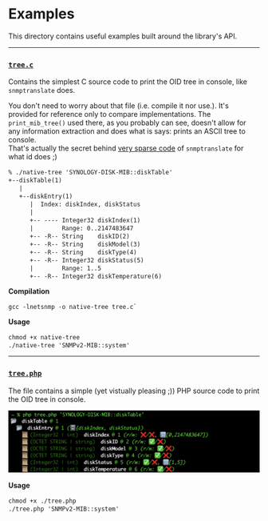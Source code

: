 # Examples

This directory contains useful examples built around the library's API.

---
### [`tree.c`](tree.c)
Contains the simplest C source code to print the OID tree in console, like `snmptranslate` does.

You don't need to worry about that file (i.e. compile it nor use.). It's provided for reference only to compare 
implementations. The `print_mib_tree()` used there, as you probably can see, doesn't allow for any information 
extraction and does what is says: prints an ASCII tree to console.  
That's actually the secret behind [very sparse code](https://salsa.debian.org/debian/net-snmp/-/blob/debian/5.8+dfsg-2/apps/snmptranslate.c)
of `snmptranslate` for what id does ;)

```
% ./native-tree 'SYNOLOGY-DISK-MIB::diskTable'
+--diskTable(1)
   |
   +--diskEntry(1)
      |  Index: diskIndex, diskStatus
      |
      +-- ---- Integer32 diskIndex(1)
      |        Range: 0..2147483647
      +-- -R-- String    diskID(2)
      +-- -R-- String    diskModel(3)
      +-- -R-- String    diskType(4)
      +-- -R-- Integer32 diskStatus(5)
      |        Range: 1..5
      +-- -R-- Integer32 diskTemperature(6)
```

**Compilation**
```
gcc -lnetsnmp -o native-tree tree.c`
```


**Usage**
```
chmod +x native-tree
./native-tree 'SNMPv2-MIB::system'
```

---
### [`tree.php`](tree.php)
The file contains a simple (yet vistually pleasing ;)) PHP source code to print the OID tree in console.

![php example](../.github/tree-example.png)

**Usage**
```
chmod +x ./tree.php
./tree.php 'SNMPv2-MIB::system'
```
